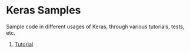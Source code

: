 # Keras Samples

Sample code in different usages of Keras, through various tutorials, tests, etc. 

1. [Tutorial](tutorial/)
